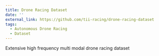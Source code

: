 ```yaml
---
title: Drone Racing Dataset
date: ''
external_link: https://github.com/tii-racing/drone-racing-dataset
tags:
  - Autonomous Drone Racing
  - Dataset
---
```


Extensive high frequency multi modal drone racing dataset

<!--more-->
